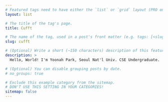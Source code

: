 ```yaml
---
# Featured tags need to have either the `list` or `grid` layout (PRO only).
layout: list

# The title of the tag's page.
title: Cufft

# The name of the tag, used in a post's front matter (e.g. tags: [<slug>]).
slug: cufft

# (Optional) Write a short (~150 characters) description of this featured tag.
description: >
  Hello, World! I'm Yoonah Park, Seoul Nat'l Univ. CSE Undergraduate.

# (Optional) You can disable grouping posts by date.
# no_groups: true

# Exclude this example category from the sitemap.
# DON'T USE THIS SETTING IN YOUR CATEGORIES!
sitemap: false
---
```

